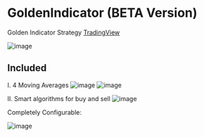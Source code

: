 # GoldenIndicator (BETA Version)
Golden Indicator Strategy [TradingView](https://www.tradingview.com)

![image](https://user-images.githubusercontent.com/20374208/134475324-f569e1df-7885-4062-af0a-3be8451e962f.png)

## Included

I.   4 Moving Averages
![image](https://user-images.githubusercontent.com/20374208/109058449-af937200-76eb-11eb-8311-46bc92f09408.png)
![image](https://user-images.githubusercontent.com/20374208/109058989-5d9f1c00-76ec-11eb-9633-72a4fc869337.png)


II.  Smart algorithms for buy and sell
![image](https://user-images.githubusercontent.com/20374208/107660471-fc5d5e80-6c90-11eb-960a-e6603eb6d335.png)

Completely Configurable:

![image](https://user-images.githubusercontent.com/20374208/111761298-6bd5f780-88a8-11eb-9aa1-e59b06445f85.png)
 
  
